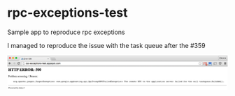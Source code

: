 # rpc-exceptions-test
Sample app to reproduce rpc exceptions

I managed to reproduce the issue with the task queue after the #359

![Alt text](error.png)